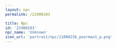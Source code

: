 ```yaml
---
layout: npc
permalink: /21900103

title: Npc
id: '21900103'
npc_name: 'Unknown'
icon_url: 'portrait/npc/11000236_poorman1_p.png'
---
```

